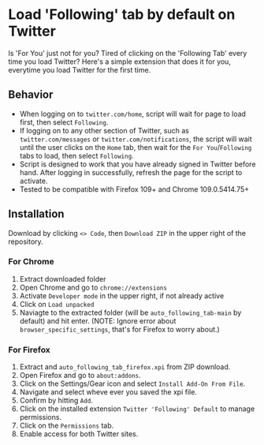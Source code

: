 # Load 'Following' tab by default on Twitter

Is 'For You' just not for you? Tired of clicking on the 'Following Tab' every time you load Twitter? Here's a simple extension that does it for you, everytime you load Twitter for the first time.

## Behavior

- When logging on to `twitter.com/home`, script will wait for page to load first, then select `Following`.
- If logging on to any other section of Twitter, such as `twitter.com/messages` or `twitter.com/notifications`, the script will wait until the user clicks on the `Home` tab, then wait for the `For You`/`Following` tabs to load, then select `Following`.
- Script is designed to work that you have already signed in Twitter before hand. After logging in successfully, refresh the page for the script to activate.
- Tested to be compatible with Firefox 109+ and Chrome 109.0.5414.75+

## Installation
Download by clicking `<> Code`, then `Download ZIP` in the upper right of the repository. 

### For Chrome
1. Extract downloaded folder
2. Open Chrome and go to `chrome://extensions`
3. Activate `Developer mode` in the upper right, if not already active
4. Click on `Load unpacked`
5. Naviagte to the extracted folder (will be `auto_following_tab-main` by default) and hit enter. (NOTE: Ignore error about `browser_specific_settings`, that's for Firefox to worry about.)

### For Firefox
1. Extract and `auto_following_tab_firefox.xpi` from ZIP download.
2. Open Firefox and go to `about:addons`.
3. Click on the Settings/Gear icon and select `Install Add-On From File`.
4. Navigate and select wheve ever you saved the xpi file. 
5. Confirm by hitting `Add`.
6. Click on the installed extension `Twitter 'Following' Default` to manage permissions.
7. Click on the `Permissions` tab.
8. Enable access for both Twitter sites.
